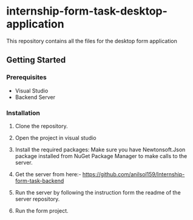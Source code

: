# internship-form-task-desktop-application
This repository contains all the files for the desktop form application

## Getting Started

### Prerequisites

- Visual Studio
- Backend Server

### Installation

1. Clone the repository.
2. Open the project in visual studio
3. Install the required packages:
   Make sure you have Newtonsoft.Json package installed from NuGet Package Manager to make calls to the server.

4. Get the server from here:- https://github.com/anilsol159/Internship-form-task-backend
5. Run the server by following the instruction form the readme of the server repository.
6. Run the form project.
